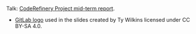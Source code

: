 Talk: [CodeRefinery Project mid-term report](http://cicero.xyz/v2/remark/github/coderefinery/report/master/talk.md/).

- [GitLab logo](https://about.gitlab.com/2015/07/03/our-new-logo/) used in the slides created by Ty Wilkins licensed under CC BY-SA 4.0.
